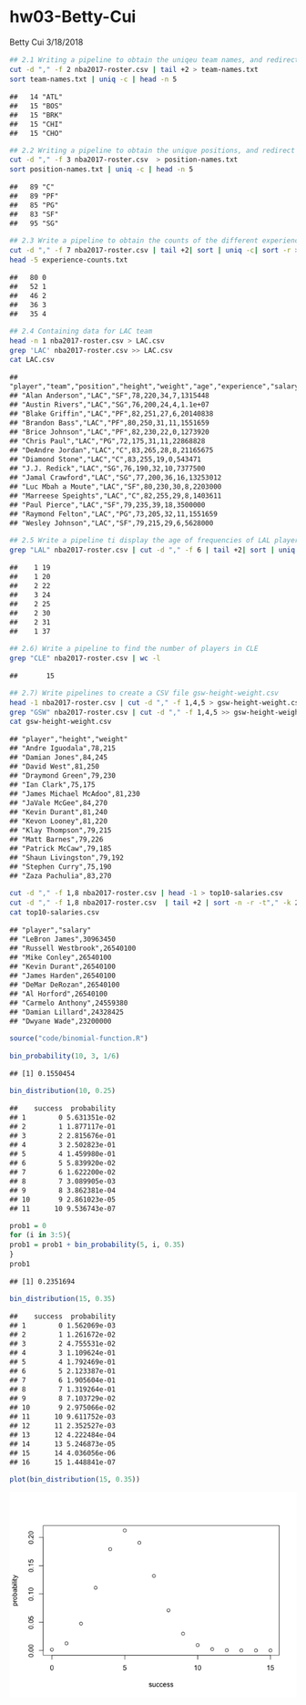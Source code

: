 hw03-Betty-Cui
================
Betty Cui
3/18/2018

``` bash
## 2.1 Writing a pipeline to obtain the uniqeu team names, and redirect the output to a text file team-names.txt
cut -d "," -f 2 nba2017-roster.csv | tail +2 > team-names.txt
sort team-names.txt | uniq -c | head -n 5
```

    ##   14 "ATL"
    ##   15 "BOS"
    ##   15 "BRK"
    ##   15 "CHI"
    ##   15 "CHO"

``` bash
## 2.2 Writing a pipeline to obtain the unique positions, and redirect the txt file to position-names.txt
cut -d "," -f 3 nba2017-roster.csv  > position-names.txt
sort position-names.txt | uniq -c | head -n 5
```

    ##   89 "C"
    ##   89 "PF"
    ##   85 "PG"
    ##   83 "SF"
    ##   95 "SG"

``` bash
## 2.3 Write a pipeline to obtain the counts of the different experience value from largest to smallest and redirect the output to a textfile experience-counts.txt
cut -d "," -f 7 nba2017-roster.csv | tail +2| sort | uniq -c| sort -r > experience-counts.txt
head -5 experience-counts.txt
```

    ##   80 0
    ##   52 1
    ##   46 2
    ##   36 3
    ##   35 4

``` bash
## 2.4 Containing data for LAC team
head -n 1 nba2017-roster.csv > LAC.csv
grep 'LAC' nba2017-roster.csv >> LAC.csv
cat LAC.csv
```

    ## "player","team","position","height","weight","age","experience","salary"
    ## "Alan Anderson","LAC","SF",78,220,34,7,1315448
    ## "Austin Rivers","LAC","SG",76,200,24,4,1.1e+07
    ## "Blake Griffin","LAC","PF",82,251,27,6,20140838
    ## "Brandon Bass","LAC","PF",80,250,31,11,1551659
    ## "Brice Johnson","LAC","PF",82,230,22,0,1273920
    ## "Chris Paul","LAC","PG",72,175,31,11,22868828
    ## "DeAndre Jordan","LAC","C",83,265,28,8,21165675
    ## "Diamond Stone","LAC","C",83,255,19,0,543471
    ## "J.J. Redick","LAC","SG",76,190,32,10,7377500
    ## "Jamal Crawford","LAC","SG",77,200,36,16,13253012
    ## "Luc Mbah a Moute","LAC","SF",80,230,30,8,2203000
    ## "Marreese Speights","LAC","C",82,255,29,8,1403611
    ## "Paul Pierce","LAC","SF",79,235,39,18,3500000
    ## "Raymond Felton","LAC","PG",73,205,32,11,1551659
    ## "Wesley Johnson","LAC","SF",79,215,29,6,5628000

``` bash
## 2.5 Write a pipeline ti display the age of frequencies of LAL players
grep "LAL" nba2017-roster.csv | cut -d "," -f 6 | tail +2| sort | uniq -c
```

    ##    1 19
    ##    1 20
    ##    2 22
    ##    3 24
    ##    2 25
    ##    2 30
    ##    2 31
    ##    1 37

``` bash
## 2.6) Write a pipeline to find the number of players in CLE
grep "CLE" nba2017-roster.csv | wc -l
```

    ##       15

``` bash
## 2.7) Write pipelines to create a CSV file gsw-height-weight.csv
head -1 nba2017-roster.csv | cut -d "," -f 1,4,5 > gsw-height-weight.csv
grep "GSW" nba2017-roster.csv | cut -d "," -f 1,4,5 >> gsw-height-weight.csv
cat gsw-height-weight.csv
```

    ## "player","height","weight"
    ## "Andre Iguodala",78,215
    ## "Damian Jones",84,245
    ## "David West",81,250
    ## "Draymond Green",79,230
    ## "Ian Clark",75,175
    ## "James Michael McAdoo",81,230
    ## "JaVale McGee",84,270
    ## "Kevin Durant",81,240
    ## "Kevon Looney",81,220
    ## "Klay Thompson",79,215
    ## "Matt Barnes",79,226
    ## "Patrick McCaw",79,185
    ## "Shaun Livingston",79,192
    ## "Stephen Curry",75,190
    ## "Zaza Pachulia",83,270

``` bash
cut -d "," -f 1,8 nba2017-roster.csv | head -1 > top10-salaries.csv
cut -d "," -f 1,8 nba2017-roster.csv  | tail +2 | sort -n -r -t"," -k 2 | head -10 >> top10-salaries.csv
cat top10-salaries.csv
```

    ## "player","salary"
    ## "LeBron James",30963450
    ## "Russell Westbrook",26540100
    ## "Mike Conley",26540100
    ## "Kevin Durant",26540100
    ## "James Harden",26540100
    ## "DeMar DeRozan",26540100
    ## "Al Horford",26540100
    ## "Carmelo Anthony",24559380
    ## "Damian Lillard",24328425
    ## "Dwyane Wade",23200000

``` r
source("code/binomial-function.R")
```

``` r
bin_probability(10, 3, 1/6)
```

    ## [1] 0.1550454

``` r
bin_distribution(10, 0.25)
```

    ##    success  probability
    ## 1        0 5.631351e-02
    ## 2        1 1.877117e-01
    ## 3        2 2.815676e-01
    ## 4        3 2.502823e-01
    ## 5        4 1.459980e-01
    ## 6        5 5.839920e-02
    ## 7        6 1.622200e-02
    ## 8        7 3.089905e-03
    ## 9        8 3.862381e-04
    ## 10       9 2.861023e-05
    ## 11      10 9.536743e-07

``` r
prob1 = 0
for (i in 3:5){
prob1 = prob1 + bin_probability(5, i, 0.35)
}
prob1
```

    ## [1] 0.2351694

``` r
bin_distribution(15, 0.35)
```

    ##    success  probability
    ## 1        0 1.562069e-03
    ## 2        1 1.261672e-02
    ## 3        2 4.755531e-02
    ## 4        3 1.109624e-01
    ## 5        4 1.792469e-01
    ## 6        5 2.123387e-01
    ## 7        6 1.905604e-01
    ## 8        7 1.319264e-01
    ## 9        8 7.103729e-02
    ## 10       9 2.975066e-02
    ## 11      10 9.611752e-03
    ## 12      11 2.352527e-03
    ## 13      12 4.222484e-04
    ## 14      13 5.246873e-05
    ## 15      14 4.036056e-06
    ## 16      15 1.448841e-07

``` r
plot(bin_distribution(15, 0.35))
```

![](images/unnamed-chunk-12-1.png)
